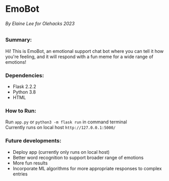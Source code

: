 # EmoBot                

###### By Elaine Lee for Olehacks 2023             


### Summary:        
Hi! This is EmoBot, an emotional support chat bot where you can
tell it how you're feeling, and it will respond with a fun meme for
a wide range of emotions!          


### Dependencies:   
- Flask 2.2.2
- Python 3.8
- HTML

 
### How to Run:   
Run `app.py` or `python3 -m flask run` in command terminal         
Currently runs on local host `http://127.0.0.1:5000/`             


### Future developments:  
- Deploy app (currently only runs on local host)         
- Better word recognition to support broader range of emotions    
- More fun results         
- Incorporate ML algorithms for more appropriate responses to complex entries                            
